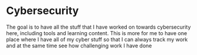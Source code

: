 # Cybersecurity
The goal is to have all the stuff that I have worked on towards cybersecurity here, including tools and learning content. 
This is more for me to have one place where I have all of my cyber stuff so that I can always track my work and at the same time see how challenging work I have done